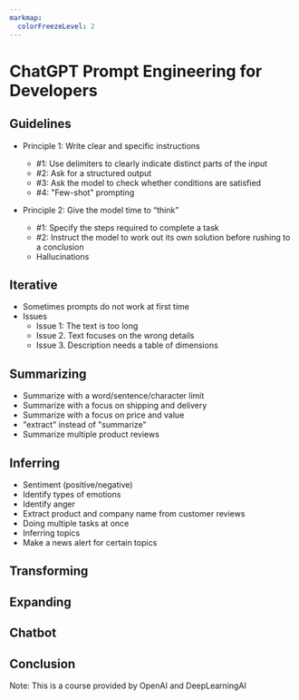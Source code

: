 ```yaml
---
markmap:
  colorFreezeLevel: 2
---
```


# ChatGPT Prompt Engineering for Developers

## Guidelines

- Principle 1: Write clear and specific instructions
  - #1: Use delimiters to clearly indicate distinct parts of the input
  - #2: Ask for a structured output
  - #3:  Ask the model to check whether conditions are satisfied
  - #4: "Few-shot" prompting
  
- Principle 2: Give the model time to “think”  
  - #1: Specify the steps required to complete a task
  - #2: Instruct the model to work out its own solution before rushing to a conclusion
  - Hallucinations

## Iterative

- Sometimes prompts do not work at first time
- Issues
  - Issue 1: The text is too long
  - Issue 2. Text focuses on the wrong details
  - Issue 3. Description needs a table of dimensions

## Summarizing

- Summarize with a word/sentence/character limit
- Summarize with a focus on shipping and delivery
- Summarize with a focus on price and value
- "extract" instead of "summarize"
- Summarize multiple product reviews

## Inferring

- Sentiment (positive/negative)
- Identify types of emotions
- Identify anger
- Extract product and company name from customer reviews
- Doing multiple tasks at once
- Inferring topics
- Make a news alert for certain topics

## Transforming

## Expanding

## Chatbot

## Conclusion


Note: This is a course provided by OpenAI and DeepLearningAI
